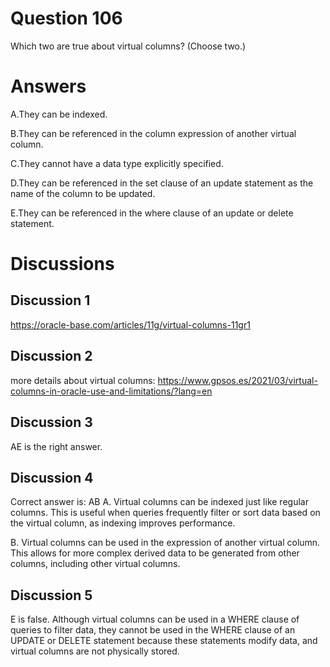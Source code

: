 # Question 106
Which two are true about virtual columns? (Choose two.)

# Answers
A.They can be indexed.

B.They can be referenced in the column expression of another virtual column.

C.They cannot have a data type explicitly specified.

D.They can be referenced in the set clause of an update statement as the name of the column to be updated.

E.They can be referenced in the where clause of an update or delete statement.

# Discussions
## Discussion 1
https://oracle-base.com/articles/11g/virtual-columns-11gr1

## Discussion 2
more details about virtual columns: https://www.gpsos.es/2021/03/virtual-columns-in-oracle-use-and-limitations/?lang=en

## Discussion 3
AE is the right answer.

## Discussion 4
Correct answer is: AB
A. Virtual columns can be indexed just like regular columns. This is useful when queries frequently filter or sort data based on the virtual column, as indexing improves performance.

B. Virtual columns can be used in the expression of another virtual column. This allows for more complex derived data to be generated from other columns, including other virtual columns.

## Discussion 5
E is false. Although virtual columns can be used in a WHERE clause of queries to filter data, they cannot be used in the WHERE clause of an UPDATE or DELETE statement because these statements modify data, and virtual columns are not physically stored.

